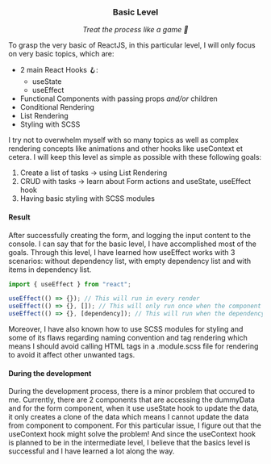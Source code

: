 <div align="center">
  <h3>Basic Level</h3>
  <p><i>Treat the process like a game 🏅</i></p>
</div>

To grasp the very basic of ReactJS, in this particular level, I will only focus
on very basic topics, which are:

- 2 main React Hooks 🪝:
  - useState
  - useEffect
- Functional Components with passing props _and/or_ children
- Conditional Rendering
- List Rendering
- Styling with SCSS

I try not to overwhelm myself with so many topics as well as complex rendering
concepts like animations and other hooks like useContext et cetera. I will keep
this level as simple as possible with these following goals:

1. Create a list of tasks → using List Rendering
2. CRUD with tasks → learn about Form actions and useState, useEffect hook
3. Having basic styling with SCSS modules

#### Result

After successfully creating the form, and logging the input content to the
console. I can say that for the basic level, I have accomplished most of the goals.
Through this level, I have learned how useEffect works with 3 scenarios: without
dependency list, with empty dependency list and with items in dependency list.

```javascript
import { useEffect } from "react";

useEffect(() => {}); // This will run in every render
useEffect(() => {}, []); // This will only run once when the component is mounted
useEffect(() => {}, [dependency]); // This will run when the dependency is changed
```

Moreover, I have also known how to use SCSS modules for styling and some of its
flaws regarding naming convention and tag rendering which means I should avoid
calling HTML tags in a .module.scss file for rendering to avoid it affect other
unwanted tags.

#### During the development

During the development process, there is a minor problem that occured to me.
Currently, there are 2 components that are accessing the dummyData and for the
form component, when it use useState hook to update the data, it only creates a
clone of the data which means I cannot update the data from component to component.
For this particular issue, I figure out that the useContext hook might solve the
problem! And since the useContext hook is planned to be in the intermediate level,
I believe that the basics level is successful and I have learned a lot along the
way.
